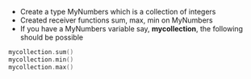 * Create a type MyNumbers which is a collection of integers
* Created receiver functions sum, max, min on MyNumbers
* If you have a MyNumbers variable say, __mycollection__, the following should be possible

```go
mycollection.sum()
mycollection.min()
mycollection.max()
```
